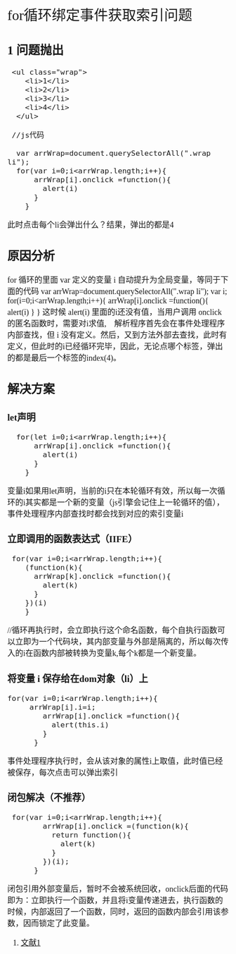 <font face="微软雅黑" size="4" >
<font size="6">for循环绑定事件获取索引问题</font>


## 1 问题抛出

	 <ul class="wrap">
	    <li>1</li>
	    <li>2</li>
	    <li>3</li>
	    <li>4</li>
	  </ul>

     //js代码
       
      var arrWrap=document.querySelectorAll(".wrap li");
      for(var i=0;i<arrWrap.length;i++){
	      arrWrap[i].onclick =function(){
	        alert(i)
	      }
	    }
此时点击每个li会弹出什么？结果，弹出的都是4
## 原因分析

 for 循环的里面 var 定义的变量 i 自动提升为全局变量，等同于下面的代码
     var arrWrap=document.querySelectorAll(".wrap li");
      var i;
      for(i=0;i<arrWrap.length;i++){
	      arrWrap[i].onclick =function(){
	        alert(i)
	      }
	    }
这时候 alert(i) 里面的i还没有值，当用户调用 onclick 的匿名函数时，需要对i求值,　解析程序首先会在事件处理程序内部查找，但 i 没有定义。然后，又到方法外部去查找，此时有定义，但此时的i已经循环完毕，因此，无论点哪个标签，弹出的都是最后一个标签的index(4)。



## 解决方案

### let声明
 
      for(let i=0;i<arrWrap.length;i++){
	      arrWrap[i].onclick =function(){
	        alert(i)
	      }
	    }
变量i如果用let声明，当前的i只在本轮循环有效，所以每一次循环的i其实都是一个新的变量（js引擎会记住上一轮循环的值），事件处理程序内部查找时都会找到对应的索引变量i

###  立即调用的函数表达式（IIFE）

     for(var i=0;i<arrWrap.length;i++){
        (function(k){
          arrWrap[k].onclick =function(){
	        alert(k)
	      }
        })(i)
	    }
//循环再执行时，会立即执行这个命名函数，每个自执行函数可以立即为一个代码块，其内部变量与外部是隔离的，所以每次传入的i在函数内部被转换为变量k,每个k都是一个新变量。
###  将变量 i 保存给在dom对象（li）上

    for(var i=0;i<arrWrap.length;i++){
         arrWrap[i].i=i;
            arrWrap[i].onclick =function(){
              alert(this.i)
            }
          }
事件处理程序执行时，会从该对象的属性i上取值，此时值已经被保存，每次点击可以弹出索引
###  闭包解决（不推荐）

     for(var i=0;i<arrWrap.length;i++){
            arrWrap[i].onclick =(function(k){
              return function(){
                alert(k)
              }
            })(i);
          }
闭包引用外部变量后，暂时不会被系统回收，onclick后面的代码即为：立即执行一个函数，并且将i变量传递进去，执行函数的时候，内部返回了一个函数，同时，返回的函数内部会引用该参数，因而锁定了此变量。
1. [文献1](http://codeguide.bootcss.com/)


